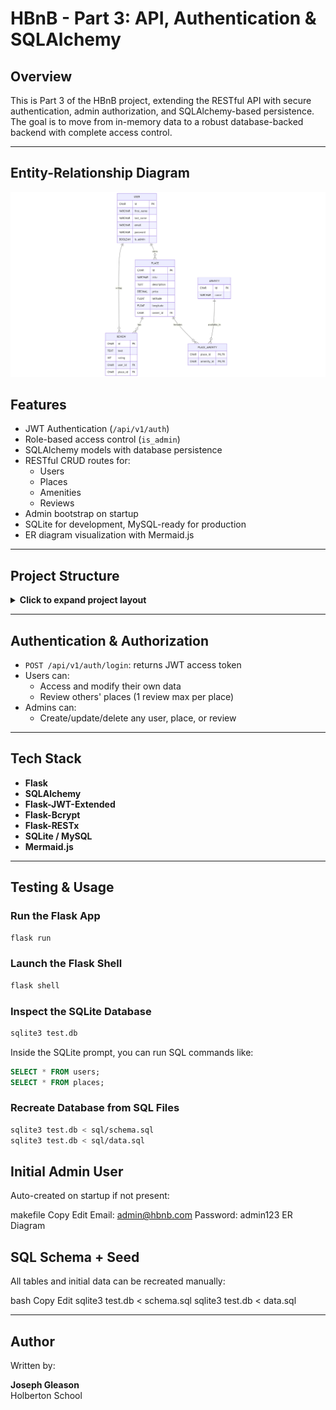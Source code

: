 # HBnB - Part 3: API, Authentication & SQLAlchemy

## Overview

This is Part 3 of the HBnB project, extending the RESTful API with secure authentication, admin authorization, and SQLAlchemy-based persistence. The goal is to move from in-memory data to a robust database-backed backend with complete access control.

---
## Entity-Relationship Diagram

![ER Diagram](./diagrams/diagram.png)

## Features

-  JWT Authentication (`/api/v1/auth`)
-  Role-based access control (`is_admin`)
-  SQLAlchemy models with database persistence
-  RESTful CRUD routes for:
   - Users
   - Places
   - Amenities
   - Reviews
-  Admin bootstrap on startup
-  SQLite for development, MySQL-ready for production
-  ER diagram visualization with Mermaid.js

---

## Project Structure

<details>
<summary><strong>Click to expand project layout</strong></summary>

```plaintext
part3/
├── app/
│   ├── __init__.py
│   ├── models/
│   ├── api/
│   └── services/
├── sql/
│   ├── schema.sql
│   └── data.sql
├── diagrams/
│   └── er_diagram.png
├── test.db
├── README.md
└── ...
```
</details> 

---

## Authentication & Authorization

- `POST /api/v1/auth/login`: returns JWT access token
- Users can:
  - Access and modify their own data
  - Review others' places (1 review max per place)
- Admins can:
  - Create/update/delete any user, place, or review

---

## Tech Stack

- **Flask**
- **SQLAlchemy**
- **Flask-JWT-Extended**
- **Flask-Bcrypt**
- **Flask-RESTx**
- **SQLite / MySQL**
- **Mermaid.js**

---

## Testing & Usage

### Run the Flask App

```bash
flask run
```

### Launch the Flask Shell

```bash
flask shell
```

### Inspect the SQLite Database

```bash
sqlite3 test.db
```

Inside the SQLite prompt, you can run SQL commands like:

```sql
SELECT * FROM users;
SELECT * FROM places;
```

### Recreate Database from SQL Files

```bash
sqlite3 test.db < sql/schema.sql
sqlite3 test.db < sql/data.sql
```


## Initial Admin User
Auto-created on startup if not present:

makefile
Copy
Edit
Email:    admin@hbnb.com
Password: admin123
ER Diagram

## SQL Schema + Seed
All tables and initial data can be recreated manually:

bash
Copy
Edit
sqlite3 test.db < schema.sql
sqlite3 test.db < data.sql

---
## Author

Written by:

**Joseph Gleason**  
Holberton School
```